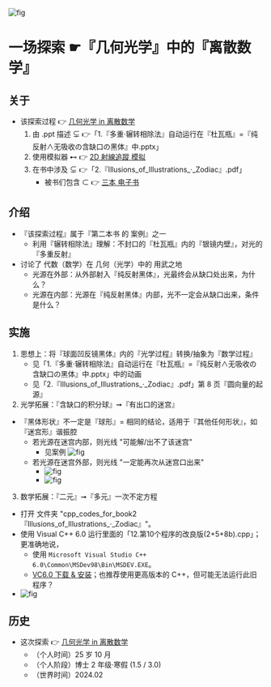 <!-- ![fig](https://raw.githubusercontent.com/ChenZhu-Xie/geometric_optics_2_discrete_mathematics/master/img/1.cover.png "『第三本书』的『狭义相对论』相关『章节』") -->
![fig](https://gitee.com/ChenZhu-Xie/geometric_optics_2_discrete_mathematics/raw/master/img/1.cover.png "『多重·辗转相除法』自动运行在『杜瓦瓶』=『纯反射∧无吸收の含缺口の黑体』中")

# 一场探索 ☛『几何光学』中的『离散数学』

## 关于
* 该探索过程 👉 [几何光学 in 离散数学](https://gitee.com/ChenZhu-Xie/geometric_optics_2_discrete_mathematics)
    1. 由 .ppt 描述 ⊊ 👉「1.『多重·辗转相除法』自动运行在『杜瓦瓶』=『纯反射∧无吸收の含缺口の黑体』中.pptx」
    2. 使用模拟器 ⊷ 👉 [2D 射線追蹤 模拟](https://gitee.com/ChenZhu-Xie/ray_optics__xcz)
    <!-- 3. 在书中涉及 ⊊ [Ray & Wave Optics simulation](https://gitee.com/ChenZhu-Xie/geometric_optics_2_discrete_mathematics/master/A_guided_tour_to_Ray_&_Wave_Optics_Simulation.pptx) -->
    3. 在书中涉及 ⊊ 👉「2.『Illusions_of_Illustrations_·_Zodiac』.pdf」
        * 被书们包含 ⊂ 👉 [三本 电子书](https://gitee.com/ChenZhu-Xie/geometric_optics_2_discrete_mathematics)

## 介绍
* 『该探索过程』属于『第二本书 的 案例』之一
    * 利用『辗转相除法』理解：不封口的『杜瓦瓶』内的『银镜内壁』，对光的『多重反射』
* 讨论了 代数（数学）在 几何（光学）中的 用武之地
    * 光源在外部：从外部射入『纯反射黑体』，光最终会从缺口处出来，为什么？
    * 光源在内部：光源在『纯反射黑体』内部，光不一定会从缺口出来，条件是什么？

## 实施
1. 思想上：将『球面凹反镜黑体』内的『光学过程』转换/抽象为『数学过程』
    * 见「1.『多重·辗转相除法』自动运行在『杜瓦瓶』=『纯反射∧无吸收の含缺口の黑体』中.pptx」中的动画
    * 见「2.『Illusions_of_Illustrations_·_Zodiac』.pdf」第 8 页『圆向量的起源』
2. 光学拓展：『含缺口的积分球』➞『有出口的迷宫』
* 『黑体形状』不一定是『球形』= 相同的结论，适用于『其他任何形状』，如『迷宫形』谐振腔
    * 若光源在迷宫内部，则光线 "可能解/出不了该迷宫"
        * 见案例 ![fig](https://phydemo.app/ray-optics/cn/gallery/maze-solution "用一条光线解迷宫")
    * 若光源在迷宫外部，则光线 "一定能再次从迷宫口出来"
        * ![fig](https://gitee.com/ChenZhu-Xie/geometric_optics_2_discrete_mathematics/raw/master/img/maze_1.1.png "What goes up, must come down.")
        * ![fig](https://gitee.com/ChenZhu-Xie/geometric_optics_2_discrete_mathematics/raw/master/img/maze_2.1.png "What goes in, must come out.")
3. 数学拓展：『二元』➞『多元』一次不定方程
* 打开 文件夹 "cpp_codes_for_book2『Illusions_of_Illustrations_·_Zodiac』"。
* 使用 Visual C++ 6.0 运行里面的「12.第10个程序的改良版(2+5+8b).cpp」；更准确地说，
    * 使用 `Microsoft Visual Studio C++ 6.0\Common\MSDev98\Bin\MSDEV.EXE`。
    * [VC6.0 下载 & 安装](https://mp.weixin.qq.com/s/6YNbpj6RlCNh9zZd5K1wQA)；也推荐使用更高版本的 C++，但可能无法运行此旧程序？
* ![fig](https://gitee.com/ChenZhu-Xie/geometric_optics_2_discrete_mathematics/raw/master/img/book_2-6.png "『多重·辗转相除法』解『多元·一次不定方程』")

## 历史
* 这次探索 👉 [几何光学 in 离散数学](https://gitee.com/ChenZhu-Xie/geometric_optics_2_discrete_mathematics)
    * （个人时间）25 岁 10 月
    * （个人阶段）博士 2 年级·寒假 (1.5 / 3.0)
    * （世界时间）2024.02

<!-- ## 软件架构
软件架构说明


## 安装教程

1.  xxxx
2.  xxxx
3.  xxxx

## 使用说明

1.  xxxx
2.  xxxx
3.  xxxx

## 参与贡献

1.  Fork 本仓库
2.  新建 Feat_xxx 分支
3.  提交代码
4.  新建 Pull Request


## 特技

1.  使用 Readme\_XXX.md 来支持不同的语言，例如 Readme\_en.md, Readme\_zh.md
2.  Gitee 官方博客 [blog.gitee.com](https://blog.gitee.com)
3.  你可以 [https://gitee.com/explore](https://gitee.com/explore) 这个地址来了解 Gitee 上的优秀开源项目
4.  [GVP](https://gitee.com/gvp) 全称是 Gitee 最有价值开源项目，是综合评定出的优秀开源项目
5.  Gitee 官方提供的使用手册 [https://gitee.com/help](https://gitee.com/help)
6.  Gitee 封面人物是一档用来展示 Gitee 会员风采的栏目 [https://gitee.com/gitee-stars/](https://gitee.com/gitee-stars/) -->
